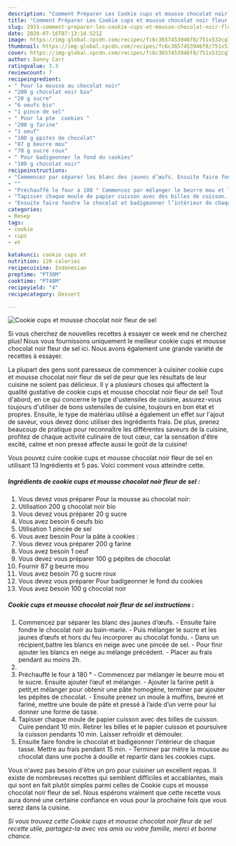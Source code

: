 ```yaml
---
description: "Comment Préparer Les Cookie cups et mousse chocolat noir fleur de sel"
title: "Comment Préparer Les Cookie cups et mousse chocolat noir fleur de sel"
slug: 2931-comment-preparer-les-cookie-cups-et-mousse-chocolat-noir-fleur-de-sel
date: 2020-07-16T07:13:14.521Z
image: https://img-global.cpcdn.com/recipes/fc6c3657453946f8/751x532cq70/cookie-cups-et-mousse-chocolat-noir-fleur-de-sel-photo-principale-de-la-recette.jpg
thumbnail: https://img-global.cpcdn.com/recipes/fc6c3657453946f8/751x532cq70/cookie-cups-et-mousse-chocolat-noir-fleur-de-sel-photo-principale-de-la-recette.jpg
cover: https://img-global.cpcdn.com/recipes/fc6c3657453946f8/751x532cq70/cookie-cups-et-mousse-chocolat-noir-fleur-de-sel-photo-principale-de-la-recette.jpg
author: Danny Carr
ratingvalue: 3.3
reviewcount: 7
recipeingredient:
- " Pour la mousse au chocolat noir"
- "200 g chocolat noir bio"
- "20 g sucre"
- "6 oeufs bio"
- "1 pince de sel"
- " Pour la pte  cookies "
- "200 g farine"
- "1 oeuf"
- "100 g ppites de chocolat"
- "87 g beurre mou"
- "70 g sucre roux"
- " Pour badigeonner le fond du cookies"
- "100 g chocolat noir"
recipeinstructions:
- "Commencez par séparer les blanc des jaunes d’œufs. Ensuite faire fondre le chocolat noir au bain-marie.  Puis mélanger le sucre et les jaunes d’œufs et hors du feu incorporer au chocolat fondu. Dans un récipient,battre les blancs en neige avec une pincée de sel. Pour finir ajouter les blancs en neige au mélange précédent. Placer au frais pendant au moins 2h."
- ""
- "Préchauffé le four à 180 ° Commencez par mélanger le beurre mou et le sucre. Ensuite ajouter l’œuf et mélanger. Ajouter la farine petit à petit,et mélanger pour obtenir une pâte homogène, terminer par ajouter les pépites de chocolat. Ensuite prenez un moule à muffins, beurré et fariné, mettre une boule de pâte et pressé à l’aide d’un verre pour lui donner une forme de tasse."
- "Tapisser chaque moule de papier cuisson avec des billes de cuisson. Cuire pendant 10 min. Retirer les billes et le papier cuisson et poursuivre la cuisson pendants 10 min. Laisser refroidir et démouler."
- "Ensuite faire fondre le chocolat et badigeonner l’intérieur de chaque tasse. Mettre au frais pendant 15 min. Terminer par mètre la mousse au chocolat dans une poche à douille et repartir dans les cookies cups."
categories:
- Resep
tags:
- cookie
- cups
- et

katakunci: cookie cups et 
nutrition: 128 calories
recipecuisine: Indonesian
preptime: "PT38M"
cooktime: "PT48M"
recipeyield: "4"
recipecategory: Dessert

---
```



![Cookie cups et mousse chocolat noir fleur de sel](https://img-global.cpcdn.com/recipes/fc6c3657453946f8/751x532cq70/cookie-cups-et-mousse-chocolat-noir-fleur-de-sel-photo-principale-de-la-recette.jpg)

Si vous cherchez de nouvelles recettes à essayer ce week end ne cherchez plus! Nous vous fournissons uniquement le meilleur cookie cups et mousse chocolat noir fleur de sel ici. Nous avons également une grande variété de recettes à essayer.

La plupart des gens sont paresseux de commencer à cuisiner cookie cups et mousse chocolat noir fleur de sel de peur que les résultats de leur cuisine ne soient pas délicieux. Il y a plusieurs choses qui affectent la qualité gustative de cookie cups et mousse chocolat noir fleur de sel! Tout d'abord, en ce qui concerne le type d'ustensiles de cuisine, assurez-vous toujours d'utiliser de bons ustensiles de cuisine, toujours en bon état et propres. Ensuite, le type de matériau utilisé a également un effet sur l'ajout de saveur, vous devez donc utiliser des ingrédients frais. De plus, prenez beaucoup de pratique pour reconnaître les différentes saveurs de la cuisine, profitez de chaque activité culinaire de tout cœur, car la sensation d'être excité, calme et non pressé affecte aussi le goût de la cuisine!

<!--inarticleads1-->

Vous pouvez cuire cookie cups et mousse chocolat noir fleur de sel en utilisant 13 Ingrédients et 5 pas. Voici comment vous atteindre cette.

##### Ingrédients de cookie cups et mousse chocolat noir fleur de sel :

1. Vous devez vous préparer  Pour la mousse au chocolat noir:
1. Utilisation 200 g chocolat noir bio
1. Vous devez vous préparer 20 g sucre
1. Vous avez besoin 6 oeufs bio
1. Utilisation 1 pincée de sel
1. Vous avez besoin  Pour la pâte à cookies :
1. Vous devez vous préparer 200 g farine
1. Vous avez besoin 1 oeuf
1. Vous devez vous préparer 100 g pépites de chocolat
1. Fournir 87 g beurre mou
1. Vous avez besoin 70 g sucre roux
1. Vous devez vous préparer  Pour badigeonner le fond du cookies
1. Vous avez besoin 100 g chocolat noir




<!--inarticleads2-->

##### Cookie cups et mousse chocolat noir fleur de sel instructions :

1. Commencez par séparer les blanc des jaunes d’œufs. - Ensuite faire fondre le chocolat noir au bain-marie.  - Puis mélanger le sucre et les jaunes d’œufs et hors du feu incorporer au chocolat fondu. - Dans un récipient,battre les blancs en neige avec une pincée de sel. - Pour finir ajouter les blancs en neige au mélange précédent. - Placer au frais pendant au moins 2h.
1. 
1. Préchauffé le four à 180 ° - Commencez par mélanger le beurre mou et le sucre. Ensuite ajouter l’œuf et mélanger. - Ajouter la farine petit à petit,et mélanger pour obtenir une pâte homogène, terminer par ajouter les pépites de chocolat. - Ensuite prenez un moule à muffins, beurré et fariné, mettre une boule de pâte et pressé à l’aide d’un verre pour lui donner une forme de tasse.
1. Tapisser chaque moule de papier cuisson avec des billes de cuisson. Cuire pendant 10 min. Retirer les billes et le papier cuisson et poursuivre la cuisson pendants 10 min. Laisser refroidir et démouler.
1. Ensuite faire fondre le chocolat et badigeonner l’intérieur de chaque tasse. Mettre au frais pendant 15 min. - Terminer par mètre la mousse au chocolat dans une poche à douille et repartir dans les cookies cups.




<!--inarticleads1-->

<p>
Vous n'avez pas besoin d'être un pro pour cuisiner un excellent repas. Il existe de nombreuses recettes qui semblent difficiles et accablantes, mais qui sont en fait plutôt simples parmi celles de Cookie cups et mousse chocolat noir fleur de sel. Nous espérons vraiment que cette recette vous aura donné une certaine confiance en vous pour la prochaine fois que vous serez dans la cuisine.
</p>

<p>
<i>Si vous trouvez cette Cookie cups et mousse chocolat noir fleur de sel recette utile, partagez-la avec vos amis ou votre famille, merci et bonne chance.</i>
</p>
